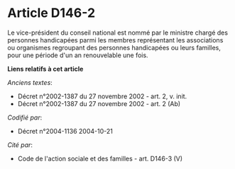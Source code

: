 # Article D146-2

Le vice-président du conseil national est nommé par le ministre chargé des personnes handicapées parmi les membres
représentant les associations ou organismes regroupant des personnes handicapées ou leurs familles, pour une période d'un an
renouvelable une fois.

**Liens relatifs à cet article**

_Anciens textes_:

  - Décret n°2002-1387 du 27 novembre 2002 - art. 2, v. init.
  - Décret n°2002-1387 du 27 novembre 2002 - art. 2 (Ab)

_Codifié par_:

  - Décret n°2004-1136 2004-10-21

_Cité par_:

  - Code de l'action sociale et des familles - art. D146-3 (V)

